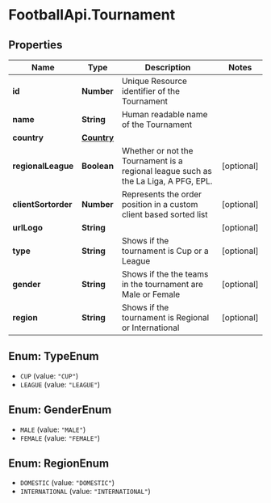 # FootballApi.Tournament

## Properties
Name | Type | Description | Notes
------------ | ------------- | ------------- | -------------
**id** | **Number** | Unique Resource identifier of the Tournament | 
**name** | **String** | Human readable name of the Tournament | 
**country** | [**Country**](Country.md) |  | 
**regionalLeague** | **Boolean** | Whether or not the Tournament is a regional league such as the La Liga, A PFG, EPL. | [optional] 
**clientSortorder** | **Number** | Represents the order position in a custom client based sorted list | [optional] 
**urlLogo** | **String** |  | [optional] 
**type** | **String** | Shows if the tournament is Cup or a League | [optional] 
**gender** | **String** | Shows if the the teams in the tournament are Male or Female | [optional] 
**region** | **String** | Shows if the tournament is Regional or International | [optional] 

<a name="TypeEnum"></a>
## Enum: TypeEnum

* `CUP` (value: `"CUP"`)
* `LEAGUE` (value: `"LEAGUE"`)


<a name="GenderEnum"></a>
## Enum: GenderEnum

* `MALE` (value: `"MALE"`)
* `FEMALE` (value: `"FEMALE"`)


<a name="RegionEnum"></a>
## Enum: RegionEnum

* `DOMESTIC` (value: `"DOMESTIC"`)
* `INTERNATIONAL` (value: `"INTERNATIONAL"`)

